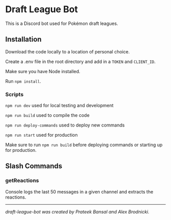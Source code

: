# Draft League Bot

This is a Discord bot used for Pokémon draft leagues.

## Installation

Download the code locally to a location of personal choice.

Create a .env file in the root directory and add in a `TOKEN` and `CLIENT_ID`.

Make sure you have Node installed.

Run `npm install`.

### Scripts

`npm run dev` used for local testing and development

`npm run build` used to compile the code

`npm run deploy-commands` used to deploy new commands

`npm run start` used for production

Make sure to run `npm run build` before deploying commands or starting up for production.

## Slash Commands

### getReactions

Console logs the last 50 messages in a given channel and extracts the reactions.
___

*draft-league-bot was created by Prateek Bansal and Alex Brodnicki.*
